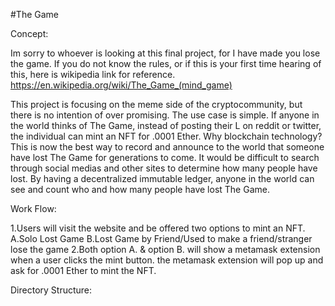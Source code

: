 #The Game

Concept:

Im sorry to whoever is looking at this final project, for I have made you lose the game.
If you do not know the rules, or if this is your first time hearing of this, here is wikipedia link for reference.
https://en.wikipedia.org/wiki/The_Game_(mind_game)

This project is focusing on the meme side of the cryptocommunity, but there is no intention of over promising.
The use case is simple. If anyone in the world thinks of The Game, instead of posting their L on reddit or twitter,
 the individual can mint an NFT for .0001 Ether.
Why blockchain technology? This is now the best way to record and announce to the world that someone have lost The Game for generations to come.
It would be difficult to search through social medias and other sites to determine how many people have lost. 
By having a decentralized immutable ledger, anyone in the world can see and count who and how many people have lost The Game.

Work Flow:

1.Users will visit the website and be offered two options to mint an NFT.
    A.Solo Lost Game
    B.Lost Game by Friend/Used to make a friend/stranger lose the game
2.Both option A. & option B. will show a metamask extension when a user clicks the mint button. the metamask extension will pop up 
and ask for .0001 Ether to mint the NFT.

Directory Structure:
